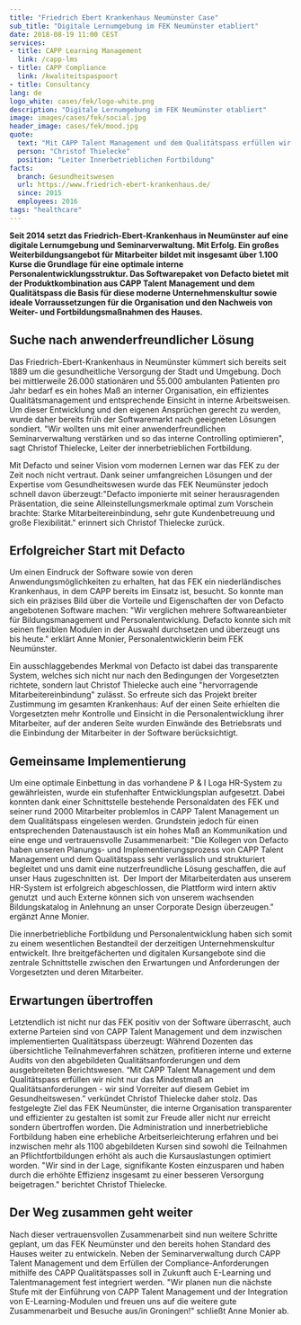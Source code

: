 ```yaml
---
title: "Friedrich Ebert Krankenhaus Neumünster Case"
sub_title: "Digitale Lernumgebung im FEK Neumünster etabliert"
date: 2018-08-19 11:00 CEST
services:
- title: CAPP Learning Management
  link: /capp-lms
- title: CAPP Compliance
  link: /kwaliteitspaspoort
- title: Consultancy
lang: de
logo_white: cases/fek/logo-white.png
description: "Digitale Lernumgebung im FEK Neumünster etabliert"
image: images/cases/fek/social.jpg
header_image: cases/fek/mood.jpg
quote:
  text: "Mit CAPP Talent Management und dem Qualitätspass erfüllen wir nicht nur das Mindestmaß an Qualitätsanforderungen - wir sind Vorreiter auf diesem Gebiet im Gesundheitswesen."
  person: "Christof Thielecke"
  position: "Leiter Innerbetrieblichen Fortbildung"
facts:
  branch: Gesundheitswesen
  url: https://www.friedrich-ebert-krankenhaus.de/
  since: 2015
  employees: 2016
tags: "healthcare"
---
```


__Seit 2014 setzt das Friedrich-Ebert-Krankenhaus in Neumünster auf eine digitale Lernumgebung und Seminarverwaltung. Mit Erfolg. Ein großes Weiterbildungsangebot für Mitarbeiter bildet mit insgesamt über 1.100 Kurse die Grundlage für eine optimale interne Personalentwicklungsstruktur. Das Softwarepaket von Defacto bietet mit der Produktkombination aus CAPP Talent Management und dem Qualitätspass die Basis für diese moderne Unternehmenskultur sowie ideale Vorraussetzungen für die Organisation und den Nachweis von Weiter- und Fortbildungsmaßnahmen des Hauses.__

## Suche nach anwenderfreundlicher Lösung

Das Friedrich-Ebert-Krankenhaus in Neumünster kümmert sich bereits seit 1889 um die gesundheitliche Versorgung der Stadt und Umgebung. Doch bei mittlerweile 26.000 stationären und 55.000 ambulanten Patienten pro Jahr bedarf es ein hohes Maß an interner Organisation, ein effizientes Qualitätsmanagement und entsprechende Einsicht in interne Arbeitsweisen. Um dieser Entwicklung und den eigenen Ansprüchen gerecht zu werden, wurde daher bereits früh der Softwaremarkt nach geeigneten Lösungen sondiert. "Wir wollten uns mit einer anwenderfreundlichen Seminarverwaltung verstärken und so das interne Controlling optimieren", sagt Christof Thielecke, Leiter der innerbetrieblichen Fortbildung.

Mit Defacto und seiner Vision vom modernen Lernen war das FEK zu der Zeit noch nicht vertraut. Dank seiner umfangreichen Lösungen und der Expertise vom Gesundheitswesen wurde das FEK Neumünster jedoch schnell davon überzeugt:"Defacto imponierte mit seiner herausragenden Präsentation, die seine Alleinstellungsmerkmale optimal zum Vorschein brachte: Starke Mitarbeitereinbindung, sehr gute Kundenbetreuung und große Flexibilität." erinnert sich Christof Thielecke zurück.

## Erfolgreicher Start mit Defacto

Um einen Eindruck der Software sowie von deren Anwendungsmöglichkeiten zu erhalten, hat das FEK ein niederländisches Krankenhaus, in dem CAPP bereits im Einsatz ist, besucht. So konnte man sich ein präzises Bild über die Vorteile und Eigenschaften der von Defacto angebotenen Software machen: "Wir verglichen mehrere Softwareanbieter für Bildungsmanagement und Personalentwicklung. Defacto konnte sich mit seinen flexiblen Modulen in der Auswahl durchsetzen und überzeugt uns bis heute." erklärt Anne Monier, Personalentwicklerin beim FEK Neumünster.

Ein ausschlaggebendes Merkmal von Defacto ist dabei das transparente System, welches sich nicht nur nach den Bedingungen der Vorgesetzten richtete, sondern laut Christof Thielecke auch eine "hervorragende Mitarbeitereinbindung" zulässt. So erfreute sich das Projekt breiter Zustimmung im gesamten Krankenhaus: Auf der einen Seite erhielten die Vorgesetzten mehr Kontrolle und Einsicht in die Personalentwicklung ihrer Mitarbeiter, auf der anderen Seite wurden Einwände des Betriebsrats und die Einbindung der Mitarbeiter in der Software berücksichtigt.

## Gemeinsame Implementierung

Um eine optimale Einbettung in das vorhandene P & I Loga HR-System zu gewährleisten, wurde ein stufenhafter Entwicklungsplan aufgesetzt. Dabei konnten dank einer Schnittstelle bestehende Personaldaten des FEK und seiner rund 2000 Mitarbeiter problemlos in CAPP Talent Management un dem Qualitätspass eingelesen werden. Grundstein jedoch für einen entsprechenden Datenaustausch ist ein hohes Maß an Kommunikation und eine enge und vertrauensvolle Zusammenarbeit: "Die Kollegen von Defacto haben unseren Planungs- und Implementierungsprozess von CAPP Talent Management und dem Qualitätspass sehr verlässlich und strukturiert begleitet und uns damit eine nutzerfreundliche Lösung geschaffen, die auf unser Haus zugeschnitten ist. Der Import der Mitarbeiterdaten aus unserem HR-System ist erfolgreich abgeschlossen, die Plattform wird intern aktiv genutzt und auch Externe können sich von unserem wachsenden Bildungskatalog in Anlehnung an unser Corporate Design überzeugen." ergänzt Anne Monier.

Die innerbetriebliche Fortbildung und Personalentwicklung haben sich somit zu einem wesentlichen Bestandteil der derzeitigen Unternehmenskultur entwickelt. Ihre breitgefächerten und digitalen Kursangebote sind die zentrale Schnittstelle zwischen den Erwartungen und Anforderungen der Vorgesetzten und deren Mitarbeiter.

## Erwartungen übertroffen

Letztendlich ist nicht nur das FEK positiv von der Software überrascht, auch externe Parteien sind von CAPP Talent Management und dem inzwischen implementierten Qualitätspass überzeugt: Während Dozenten das übersichtliche Teilnahmeverfahren schätzen, profitieren interne und externe Audits von den abgebildeten Qualitätsanforderungen und dem ausgebreiteten Berichtswesen. “Mit CAPP Talent Management und dem Qualitätspass erfüllen wir nicht nur das Mindestmaß an Qualitätsanforderungen - wir sind Vorreiter auf diesem Gebiet im Gesundheitswesen.” verkündet Christof Thielecke daher stolz.
Das festgelegte Ziel das FEK Neumünster, die interne Organisation transparenter und effizienter zu gestalten ist somit zur Freude aller nicht nur erreicht sondern übertroffen worden. Die Administration und innerbetriebliche Fortbildung haben eine erhebliche Arbeitserleichterung erfahren und bei inzwischen mehr als 1100 abgebildeten Kursen sind sowohl die Teilnahmen an Pflichtfortbildungen erhöht als auch die Kursauslastungen optimiert worden. "Wir sind in der Lage, signifikante Kosten einzusparen und haben durch die erhöhte Effizienz insgesamt zu einer besseren Versorgung beigetragen." berichtet Christof Thielecke.

## Der Weg zusammen geht weiter

Nach dieser vertrauensvollen Zusammenarbeit sind nun weitere Schritte geplant, um das FEK Neumünster und den bereits hohen Standard des Hauses weiter zu entwickeln. Neben der Seminarverwaltung durch CAPP Talent Management und dem Erfüllen der Compliance-Anforderungen mithilfe des CAPP Qualitätspasses soll in Zukunft auch E-Learning und Talentmanagement fest integriert werden. "Wir planen nun die nächste Stufe mit der Einführung von CAPP Talent Management und der Integration von E-Learning-Modulen und freuen uns auf die weitere gute Zusammenarbeit und Besuche aus/in Groningen!" schließt Anne Monier ab.
